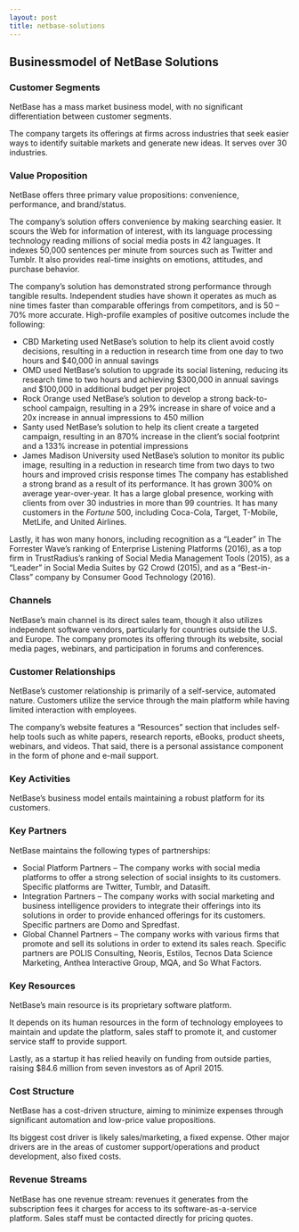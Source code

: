```yaml
---
layout: post
title: netbase-solutions
---
```


Businessmodel of NetBase Solutions
-----------------------------------

### Customer Segments

NetBase has a mass market business model, with no significant differentiation between customer segments.

The company targets its offerings at firms across industries that seek easier ways to identify suitable markets and generate new ideas. It serves over 30 industries.

### Value Proposition

NetBase offers three primary value propositions: convenience, performance, and brand/status.

The company’s solution offers convenience by making searching easier. It scours the Web for information of interest, with its language processing technology reading millions of social media posts in 42 languages. It indexes 50,000 sentences per minute from sources such as Twitter and Tumblr. It also provides real-time insights on emotions, attitudes, and purchase behavior.

The company’s solution has demonstrated strong performance through tangible results. Independent studies have shown it operates as much as nine times faster than comparable offerings from competitors, and is 50 – 70% more accurate. High-profile examples of positive outcomes include the following:

 * CBD Marketing used NetBase’s solution to help its client avoid costly decisions, resulting in a reduction in research time from one day to two hours and $40,000 in annual savings
* OMD used NetBase’s solution to upgrade its social listening, reducing its research time to two hours and achieving $300,000 in annual savings and $100,000 in additional budget per project
* Rock Orange used NetBase’s solution to develop a strong back-to-school campaign, resulting in a 29% increase in share of voice and a 20x increase in annual impressions to 450 million
* Santy used NetBase’s solution to help its client create a targeted campaign, resulting in an 870% increase in the client’s social footprint and a 133% increase in potential impressions
* James Madison University used NetBase’s solution to monitor its public image, resulting in a reduction in research time from two days to two hours and improved crisis response times
 The company has established a strong brand as a result of its performance. It has grown 300% on average year-over-year. It has a large global presence, working with clients from over 30 industries in more than 99 countries. It has many customers in the *Fortune* 500, including Coca-Cola, Target, T-Mobile, MetLife, and United Airlines.

Lastly, it has won many honors, including recognition as a “Leader” in The Forrester Wave’s ranking of Enterprise Listening Platforms (2016), as a top firm in TrustRadius’s ranking of Social Media Management Tools (2015), as a “Leader” in Social Media Suites by G2 Crowd (2015), and as a “Best-in-Class” company by Consumer Good Technology (2016).

### Channels

NetBase’s main channel is its direct sales team, though it also utilizes independent software vendors, particularly for countries outside the U.S. and Europe. The company promotes its offering through its website, social media pages, webinars, and participation in forums and conferences.

### Customer Relationships

NetBase’s customer relationship is primarily of a self-service, automated nature. Customers utilize the service through the main platform while having limited interaction with employees.

The company’s website features a “Resources” section that includes self-help tools such as white papers, research reports, eBooks, product sheets, webinars, and videos. That said, there is a personal assistance component in the form of phone and e-mail support.

### Key Activities

NetBase’s business model entails maintaining a robust platform for its customers.

### Key Partners

NetBase maintains the following types of partnerships:

 * Social Platform Partners – The company works with social media platforms to offer a strong selection of social insights to its customers. Specific platforms are Twitter, Tumblr, and Datasift.
* Integration Partners – The company works with social marketing and business intelligence providers to integrate their offerings into its solutions in order to provide enhanced offerings for its customers. Specific partners are Domo and Spredfast.
* Global Channel Partners – The company works with various firms that promote and sell its solutions in order to extend its sales reach. Specific partners are POLIS Consulting, Neoris, Estilos, Tecnos Data Science Marketing, Anthea Interactive Group, MQA, and So What Factors.
 ### Key Resources

NetBase’s main resource is its proprietary software platform.

It depends on its human resources in the form of technology employees to maintain and update the platform, sales staff to promote it, and customer service staff to provide support.

Lastly, as a startup it has relied heavily on funding from outside parties, raising $84.6 million from seven investors as of April 2015.

### Cost Structure

NetBase has a cost-driven structure, aiming to minimize expenses through significant automation and low-price value propositions.

Its biggest cost driver is likely sales/marketing, a fixed expense. Other major drivers are in the areas of customer support/operations and product development, also fixed costs.

### Revenue Streams

NetBase has one revenue stream: revenues it generates from the subscription fees it charges for access to its software-as-a-service platform. Sales staff must be contacted directly for pricing quotes.
